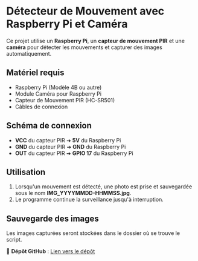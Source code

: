 # Détecteur de Mouvement avec Raspberry Pi et Caméra

Ce projet utilise un **Raspberry Pi**, un **capteur de mouvement PIR** et une **caméra** pour détecter les mouvements et capturer des images automatiquement.

## Matériel requis
- Raspberry Pi (Modèle 4B ou autre)
- Module Caméra pour Raspberry Pi
- Capteur de Mouvement PIR (HC-SR501)
- Câbles de connexion

## Schéma de connexion
- **VCC** du capteur PIR ➔ **5V** du Raspberry Pi
- **GND** du capteur PIR ➔ **GND** du Raspberry Pi
- **OUT** du capteur PIR ➔ **GPIO 17** du Raspberry Pi

## Utilisation
1. Lorsqu'un mouvement est détecté, une photo est prise et sauvegardée sous le nom **IMG_YYYYMMDD-HHMMSS.jpg**.
2. Le programme continue la surveillance jusqu'à interruption.

## Sauvegarde des images
Les images capturées seront stockées dans le dossier où se trouve le script.

📂 **Dépôt GitHub** : [Lien vers le dépôt](https://github.com/TonNomGitHub/detecteur_mouvement_rpi)


